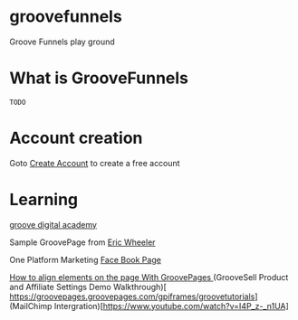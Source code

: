 # groovefunnels

Groove Funnels play ground

# What is GrooveFunnels

    TODO

# Account creation

Goto [Create Account](https://groovefunnels.com/?aff_id=81078) to create a free account

# Learning

[groove digital academy](https://www.groovedigitalacademy.com/)

Sample GroovePage from [Eric Wheeler](https://www.facebook.com/ericwwheeler/videos/10225140832207694/)

One Platform Marketing [Face Book Page](https://www.facebook.com/groups/oneplatformmarketing/)

[How to align elements on the page With GroovePages
](https://www.youtube.com/watch?reload=9&v=pyMlsr4YH3Y&t=598s/)
(GrooveSell Product and Affiliate Settings Demo Walkthrough)[
https://groovepages.groovepages.com/gpiframes/groovetutorials]
(MailChimp Intergration)[https://www.youtube.com/watch?v=I4P_z-_n1UA]
